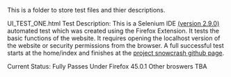 This is a folder to store test files and thier descriptions.

UI_TEST_ONE.html
Test Description:
This is a Selenium IDE [(version 2.9.0)](https://github.com/SeleniumHQ/selenium/wiki/SeIDEReleaseNotes) 
automated test which was created using the Firefox Extension.  It tests the basic functions of the website.
It requires opening the localhost version of the website or security permissions from the browser.
A full successful test starts at the home/index and finishes at the [project snowcrash github page](https://github.com/bwwagner/ProjectSnowCrash).

Current Status:
Fully Passes Under Firefox 45.0.1
Other broswers TBA